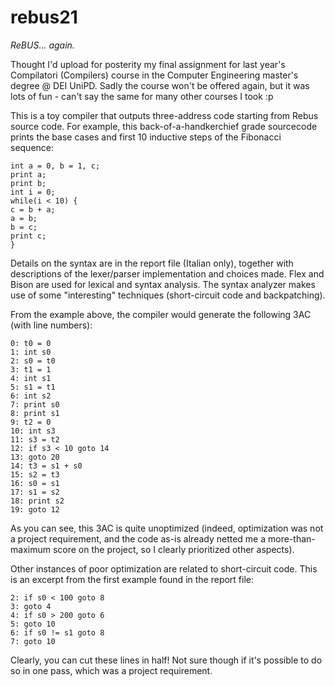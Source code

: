 # rebus21
*ReBUS... again.*

Thought I'd upload for posterity my final assignment for last year's Compilatori (Compilers) course in the Computer Engineering master's degree @ DEI UniPD. Sadly the course won't be offered again, but it was lots of fun - can't say the same for many other courses I took :p

This is a toy compiler that outputs three-address code starting from Rebus source code. For example, this back-of-a-handkerchief grade sourcecode prints the base cases and first 10 inductive steps of the Fibonacci sequence:

```
int a = 0, b = 1, c;
print a;
print b;
int i = 0;
while(i < 10) {
c = b + a;
a = b;
b = c;
print c;
}
```

Details on the syntax are in the report file (Italian only), together with descriptions of the lexer/parser implementation and choices made. Flex and Bison are used for lexical and syntax analysis. The syntax analyzer makes use of some "interesting" techniques (short-circuit code and backpatching).

From the example above, the compiler would generate the following 3AC (with line numbers):

```
0: t0 = 0
1: int s0
2: s0 = t0
3: t1 = 1
4: int s1
5: s1 = t1
6: int s2
7: print s0
8: print s1
9: t2 = 0
10: int s3
11: s3 = t2
12: if s3 < 10 goto 14
13: goto 20
14: t3 = s1 + s0
15: s2 = t3
16: s0 = s1
17: s1 = s2
18: print s2
19: goto 12
```

As you can see, this 3AC is quite unoptimized (indeed, optimization was not a project requirement, and the code as-is already netted me a more-than-maximum score on the project, so I clearly prioritized other aspects).

Other instances of poor optimization are related to short-circuit code. This is an excerpt from the first example found in the report file:

```
2: if s0 < 100 goto 8
3: goto 4
4: if s0 > 200 goto 6
5: goto 10
6: if s0 != s1 goto 8
7: goto 10
```

Clearly, you can cut these lines in half! Not sure though if it's possible to do so in one pass, which was a project requirement.

